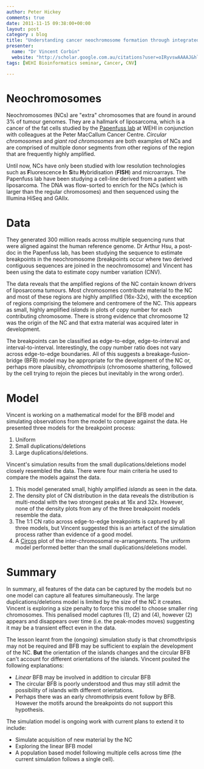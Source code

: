 ```yaml
---
author: Peter Hickey
comments: true
date: 2011-11-15 09:38:00+00:00
layout: post
category : blog
title: "Understanding cancer neochromosome formation through integrated analysis of fusion and copy number data"
presenter:
  name: "Dr Vincent Corbin"
  website: "http://scholar.google.com.au/citations?user=oIRyvswAAAAJ&hl=en"
tags: [WEHI Bioinformatics seminar, Cancer, CNV]

---
```


# Neochromosomes

Neochromosomes (NCs) are "extra" chromosomes that are found in around 3% of tumour genomes. They are a hallmark of liposarcoma, which is a cancer of the fat cells studied by the [Papenfuss lab](http://www.wehi.edu.au/faculty_members/dr_tony_papenfuss) at WEHI in conjunction with colleagues at the Peter MacCallum Cancer Centre. _Circular chromosomes_ and _giant rod chromosomes_ are both examples of NCs and are comprised of multiple donor segments from other regions of the region that are frequently highly amplified.

Until now, NCs have only been studied with low resolution technologies such as **F**luorescence **I**n **S**itu **H**ybridisation (__FISH__) and microarrays. The Papenfuss lab have been studying a cell-line derived from a patient with liposarcoma. The DNA was flow-sorted to enrich for the NCs (which is larger than the regular chromosomes) and then sequenced using the Illumina HiSeq and GAIIx.

# Data

They generated 300 million reads across multiple sequencing runs that were aligned against the human reference genome. Dr Arthur Hsu, a post-doc in the Papenfuss lab, has been studying the sequence to estimate breakpoints in the neochromosome (breakpoints occur where two derived contiguous sequences are joined in the neochromosome) and Vincent has been using the data to estimate copy number variation (CNV).

The data reveals that the amplified regions of the NC contain known drivers of liposarcoma tumours. Most chromosomes contribute material to the NC and most of these regions are highly amplified (16x-32x), with the exception of regions comprising the telomere and centromere of the NC. This appears as small, highly amplified _islands_ in plots of copy number for each contributing chromosome. There is strong evidence that chromosome 12 was the origin of the NC and that extra material was acquired later in development. 

The breakpoints can be classified as edge-to-edge, edge-to-interval and interval-to-interval. Interestingly, the copy number ratio does not vary across edge-to-edge boundaries. All of this suggests a breakage-fusion-bridge (BFB) model may be appropriate for the development of the NC or, perhaps more plausibly, _chromothripsis_ (chromosome shattering, followed by the cell trying to rejoin the pieces but inevitably in the wrong order). 

# Model

Vincent is working on a mathematical model for the BFB model and simulating observations from the model to compare against the data. He presented three models for the breakpoint process:

1. Uniform
2. Small duplications/deletions
3. Large duplications/deletions.

Vincent's simulation results from the small duplications/deletions model closely resembled the data. There were four main criteria he used to compare the models against the data.

1. This model generated small, highly amplified _islands_ as seen in the data.
2. The density plot of CN distribution in the data reveals the distribution is multi-modal with the two strongest peaks at 16x and 32x. However, none of the density plots from any of the three breakpoint models resemble the data.
3. The 1:1 CN ratio across edge-to-edge breakpoints is captured by all three models, but Vincent suggested this is an artefact of the simulation process rather than evidence of a good model.
4. A [Circos](http://circos.ca/) plot of the inter-chromosomal re-arrangements. The uniform model performed better than the small duplications/deletions model.

# Summary


In summary, all features of the data can be captured by the models but no one model can capture all features simultaneously. The large duplications/deletions model is limited by the size of the NC it creates. Vincent is exploring a size penalty to force this model to choose smaller ring chromosomes. This penalised model captures (1), (2) and (4), however (2) appears and disappears over time (i.e. the peak-modes moves) suggesting it may be a transient effect even in the data.

The lesson learnt from the (ongoing) simulation study is that chromothripsis may not be required and BFB may be sufficient to explain the development of the NC. **But** the orientation of the islands changes and the circular BFB can't account for different orientations of the islands. Vincent posited the following explanations:

* _Linear_ BFB may be involved in addition to circular BFB
* The circular BFB is poorly understood and thus may still admit the possibility of islands with different orientations.
* Perhaps there was an early chromothripsis event follow by BFB. However the motifs around the breakpoints do not support this hypothesis.

The simulation model is ongoing work with current plans to extend it to include:

* Simulate acquisition of new material by the NC
* Exploring the linear BFB model
* A population based model following multiple cells across time (the current simulation follows a single cell).
